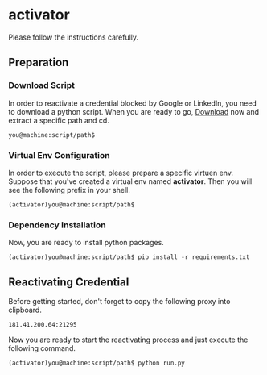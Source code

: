 # activator

Please follow the instructions carefully.

## Preparation
### Download Script
In order to reactivate a credential blocked by Google or LinkedIn, you need to download a python script. When you are ready to go, [Download](https://google.com) now and extract a specific path and cd.
```shell
you@machine:script/path$
```
### Virtual Env Configuration
In order to execute the script, please prepare a specific virtuen env. Suppose that you've created a virtual env named **activator**. Then you will see the following prefix in your shell.
```shell
(activator)you@machine:script/path$
```
### Dependency Installation
Now, you are ready to install python packages.
```shell
(activator)you@machine:script/path$ pip install -r requirements.txt
```

## Reactivating Credential
Before getting started, don't forget to copy the following proxy into clipboard.
```
181.41.200.64:21295
```
Now you are ready to start the reactivating process and just execute the following command.
```shell
(activator)you@machine:script/path$ python run.py
```